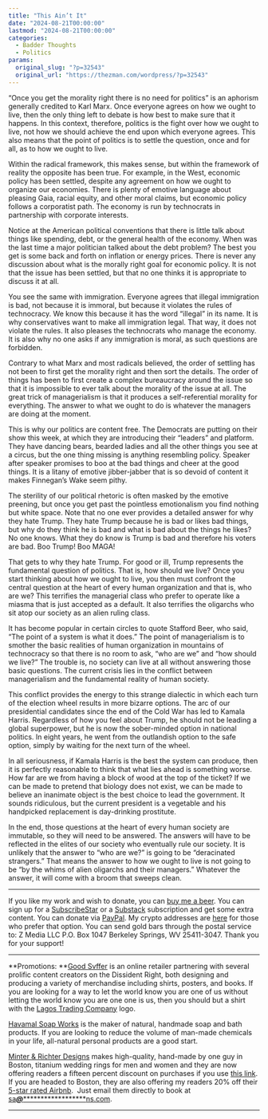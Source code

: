 ```yaml
---
title: "This Ain’t It"
date: "2024-08-21T00:00:00"
lastmod: "2024-08-21T00:00:00"
categories:
  - Badder Thoughts
  - Politics
params:
  original_slug: "?p=32543"
  original_url: "https://thezman.com/wordpress/?p=32543"
---
```


“Once you get the morality right there is no need for politics” is an
aphorism generally credited to Karl Marx. Once everyone agrees on how we
ought to live, then the only thing left to debate is how best to make
sure that it happens. In this context, therefore, politics is the fight
over how we ought to live, not how we should achieve the end upon which
everyone agrees. This also means that the point of politics is to settle
the question, once and for all, as to how we ought to live.

Within the radical framework, this makes sense, but within the framework
of reality the opposite has been true. For example, in the West,
economic policy has been settled, despite any agreement on how we ought
to organize our economies. There is plenty of emotive language about
pleasing Gaia, racial equity, and other moral claims, but economic
policy follows a corporatist path. The economy is run by technocrats in
partnership with corporate interests.

Notice at the American political conventions that there is little talk
about things like spending, debt, or the general health of the economy.
When was the last time a major politician talked about the debt problem?
The best you get is some back and forth on inflation or energy prices.
There is never any discussion about what is the morally right goal for
economic policy. It is not that the issue has been settled, but that no
one thinks it is appropriate to discuss it at all.

You see the same with immigration. Everyone agrees that illegal
immigration is bad, not because it is immoral, but because it violates
the rules of technocracy. We know this because it has the word “illegal”
in its name. It is why conservatives want to make all immigration legal.
That way, it does not violate the rules. It also pleases the technocrats
who manage the economy. It is also why no one asks if any immigration is
moral, as such questions are forbidden.

Contrary to what Marx and most radicals believed, the order of settling
has not been to first get the morality right and then sort the details.
The order of things has been to first create a complex bureaucracy
around the issue so that it is impossible to ever talk about the
morality of the issue at all. The great trick of managerialism is that
it produces a self-referential morality for everything. The answer to
what we ought to do is whatever the managers are doing at the moment.

This is why our politics are content free. The Democrats are putting on
their show this week, at which they are introducing their “leaders” and
platform. They have dancing bears, bearded ladies and all the other
things you see at a circus, but the one thing missing is anything
resembling policy. Speaker after speaker promises to boo at the bad
things and cheer at the good things. It is a litany of emotive
jibber-jabber that is so devoid of content it makes Finnegan’s Wake seem
pithy.

The sterility of our political rhetoric is often masked by the emotive
preening, but once you get past the pointless emotionalism you find
nothing but white space. Note that no one ever provides a detailed
answer for why they hate Trump. They hate Trump because he is bad or
likes bad things, but why do they think he is bad and what is bad about
the things he likes? No one knows. What they do know is Trump is bad and
therefore his voters are bad. Boo Trump! Boo MAGA!

That gets to why they hate Trump. For good or ill, Trump represents the
fundamental question of politics. That is, how should we live? Once you
start thinking about how we ought to live, you then must confront the
central question at the heart of every human organization and that is,
who are we? This terrifies the managerial class who prefer to operate
like a miasma that is just accepted as a default. It also terrifies the
oligarchs who sit atop our society as an alien ruling class.

It has become popular in certain circles to quote Stafford Beer, who
said, “The point of a system is what it does.” The point of
managerialism is to smother the basic realities of human organization in
mountains of technocracy so that there is no room to ask, “who are we”
and “how should we live?” The trouble is, no society can live at all
without answering those basic questions. The current crisis lies in the
conflict between managerialism and the fundamental reality of human
society.

This conflict provides the energy to this strange dialectic in which
each turn of the election wheel results in more bizarre options. The arc
of our presidential candidates since the end of the Cold War has led to
Kamala Harris. Regardless of how you feel about Trump, he should not be
leading a global superpower, but he is now the sober-minded option in
national politics. In eight years, he went from the outlandish option to
the safe option, simply by waiting for the next turn of the wheel.

In all seriousness, if Kamala Harris is the best the system can produce,
then it is perfectly reasonable to think that what lies ahead is
something worse. How far are we from having a block of wood at the top
of the ticket? If we can be made to pretend that biology does not exist,
we can be made to believe an inanimate object is the best choice to lead
the government. It sounds ridiculous, but the current president is a
vegetable and his handpicked replacement is day-drinking prostitute.

In the end, those questions at the heart of every human society are
immutable, so they will need to be answered. The answers will have to be
reflected in the elites of our society who eventually rule our society.
It is unlikely that the answer to “who are we?” is going to be
“deracinated strangers.” That means the answer to how we ought to live
is not going to be “by the whims of alien oligarchs and their managers.”
Whatever the answer, it will come with a broom that sweeps clean.

------------------------------------------------------------------------

If you like my work and wish to donate, you can
<a href="https://www.buymeacoffee.com/mujolulu" rel="noopener"
target="_blank">buy me a beer</a>. You can sign up for a
<a href="https://www.subscribestar.com/the-z-blog" rel="noopener"
target="_blank">SubscribeStar</a> or a
<a href="https://thedissident.substack.com/" rel="noopener"
target="_blank">Substack</a> subscription and get some extra content.
You can donate via <a
href="https://www.paypal.com/donate/?cmd=_s-xclick&amp;hosted_button_id=UDAS2Q8JYA6CN&amp;source=url"
rel="noopener" target="_blank">PayPal</a>. My crypto addresses are
<a href="https://thezman.com/wordpress/?page_id=22713" rel="noopener"
target="_blank">here</a> for those who prefer that option. You can send
gold bars through the postal service to: Z Media LLC P.O. Box 1047
Berkeley Springs, WV 25411-3047. Thank you for your support!

------------------------------------------------------------------------

**Promotions: **<a href="https://goodsvffer.com/" rel="noopener" target="_blank">Good
Svffer</a> is an online retailer partnering with several prolific
content creators on the Dissident Right, both designing and producing a
variety of merchandise including shirts, posters, and books. If you are
looking for a way to let the world know you are one of us without
letting the world know you are one one is us, then you should but a
shirt with the
<a href="https://goodsvffer.com/products/lagos-trading-company"
rel="noopener" target="_blank">Lagos Trading Company</a> logo.

<a href="https://havamalsoapworks.com/" rel="noopener"
target="_blank">Havamal Soap Works</a> is the maker of natural, handmade
soap and bath products. If you are looking to reduce the volume of
man-made chemicals in your life, all-natural personal products are a
good start.

<a href="https://www.minterandrichterdesigns.com/"
rel="noreferrer nofollow noopener" target="_blank">Minter &amp; Richter
Designs</a> makes high-quality, hand-made by one guy in Boston, titanium
wedding rings for men and women and they are now offering readers a
fifteen percent discount on purchases if you use
<a href="https://www.minterandrichterdesigns.com/discount/ZMAN"
rel="noreferrer nofollow noopener" target="_blank">this link</a>.
<span class="highlight"><span class="colour"><span class="font"><span class="size">If
you are headed to Boston, they are also offering my readers 20% off
their <a
href="https://www.airbnb.com/users/7988017/listings?user_id=7988017&amp;s=3"
rel="noopener noreferrer" target="_blank">5-star rated Airbnb</a>.  Just
email them directly to book at
<a href="mailto:sa***@*********************ns.com"
data-original-string="2rQU+8JM0v/6ZX5Uv3cmGA==cb73x6wR7jIUIfOJRHw5ZH9vn7qE4S2l/nEN2xqWW9tGkjFEJsGDw1H5VYrnWikCCqi"><span
class="apbct-email-encoder"
data-original-string="5Y9Ztc/9L29z5UyE48TNHA==cb7V/D1YtrBuNHlmjZUJSkleW2ow0ZFntcN8wtABEO7lW3Xr9ok37cay4SSrrUaX2WV"
title="This contact has been encoded by Anti-Spam by CleanTalk. Click to decode. To finish the decoding make sure that JavaScript is enabled in your browser.">sa<span
class="apbct-blur">***</span>@<span
class="apbct-blur">*********************</span>ns.com</span></a>.</span></span></span></span>

------------------------------------------------------------------------
